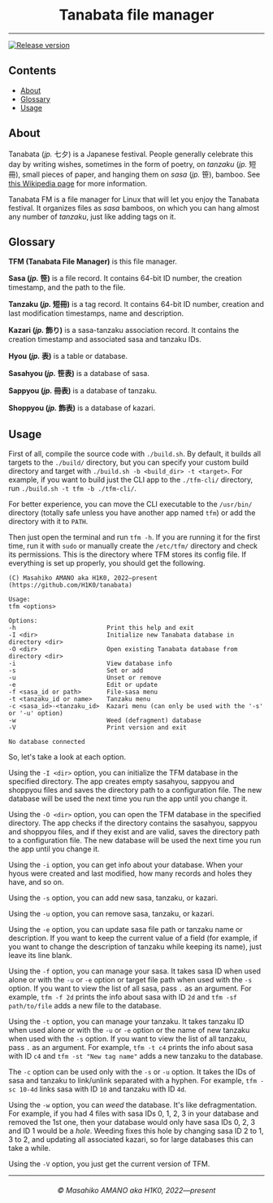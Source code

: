 <h1 align="center">Tanabata file manager</h1>

---

[![Release version][release-shield]][release-link]

## Contents

- [About](#about)
- [Glossary](#glossary)
- [Usage](#usage)

## About

Tanabata (_jp._ 七夕) is a Japanese festival. People generally celebrate this day by writing wishes, sometimes in the form of poetry, on _tanzaku_ (_jp._ 短冊), small pieces of paper, and hanging them on _sasa_ (_jp._ 笹), bamboo. See [this Wikipedia page](https://en.wikipedia.org/wiki/Tanabata) for more information.

Tanabata FM is a file manager for Linux that will let you enjoy the Tanabata festival. It organizes files as _sasa_ bamboos, on which you can hang almost any number of _tanzaku_, just like adding tags on it.

## Glossary

**TFM (Tanabata File Manager)** is this file manager.

**Sasa (_jp._ 笹)** is a file record. It contains 64-bit ID number, the creation timestamp, and the path to the file.

**Tanzaku (_jp._ 短冊)** is a tag record. It contains 64-bit ID number, creation and last modification timestamps, name and description.

**Kazari (_jp._ 飾り)** is a sasa-tanzaku association record. It contains the creation timestamp and associated sasa and tanzaku IDs.

**Hyou (_jp._ 表)** is a table or database.

**Sasahyou (_jp._ 笹表)** is a database of sasa.

**Sappyou (_jp._ 冊表)** is a database of tanzaku.

**Shoppyou (_jp._ 飾表)** is a database of kazari.

## Usage

First of all, compile the source code with `./build.sh`. By default, it builds all targets to the `./build/` directory, but you can specify your custom build directory and target with `./build.sh -b <build_dir> -t <target>`. For example, if you want to build just the CLI app to the `./tfm-cli/` directory, run `./build.sh -t tfm -b ./tfm-cli/`.

For better experience, you can move the CLI executable to the `/usr/bin/` directory (totally safe unless you have another app named `tfm`) or add the directory with it to `PATH`.

Then just open the terminal and run `tfm -h`. If you are running it for the first time, run it with `sudo` or manually create the `/etc/tfm/` directory and check its permissions. This is the directory where TFM stores its config file. If everything is set up properly, you should get the following.

```
(C) Masahiko AMANO aka H1K0, 2022—present
(https://github.com/H1K0/tanabata)

Usage:
tfm <options>

Options:
-h                         Print this help and exit
-I <dir>                   Initialize new Tanabata database in directory <dir>
-O <dir>                   Open existing Tanabata database from directory <dir>
-i                         View database info
-s                         Set or add
-u                         Unset or remove
-e                         Edit or update
-f <sasa_id or path>       File-sasa menu
-t <tanzaku_id or name>    Tanzaku menu
-c <sasa_id>-<tanzaku_id>  Kazari menu (can only be used with the '-s' or '-u' option)
-w                         Weed (defragment) database
-V                         Print version and exit

No database connected
```

So, let's take a look at each option.

Using the `-I <dir>` option, you can initialize the TFM database in the specified directory. The app creates empty sasahyou, sappyou and shoppyou files and saves the directory path to a configuration file. The new database will be used the next time you run the app until you change it.

Using the `-O <dir>` option, you can open the TFM database in the specified directory. The app checks if the directory contains the sasahyou, sappyou and shoppyou files, and if they exist and are valid, saves the directory path to a configuration file. The new database will be used the next time you run the app until you change it.

Using the `-i` option, you can get info about your database. When your hyous were created and last modified, how many records and holes they have, and so on.

Using the `-s` option, you can add new sasa, tanzaku, or kazari.

Using the `-u` option, you can remove sasa, tanzaku, or kazari.

Using the `-e` option, you can update sasa file path or tanzaku name or description. If you want to keep the current value of a field (for example, if you want to change the description of tanzaku while keeping its name), just leave its line blank.

Using the `-f` option, you can manage your sasa. It takes sasa ID when used alone or with the `-u` or `-e` option or target file path when used with the `-s` option. If you want to view the list of all sasa, pass `.` as an argument. For example, `tfm -f 2d` prints the info about sasa with ID `2d` and `tfm -sf path/to/file` adds a new file to the database.

Using the `-t` option, you can manage your tanzaku. It takes tanzaku ID when used alone or with the `-u` or `-e` option or the name of new tanzaku when used with the `-s` option. If you want to view the list of all tanzaku, pass `.` as an argument. For example, `tfm -t c4` prints the info about sasa with ID `c4` and `tfm -st "New tag name"` adds a new tanzaku to the database.

The `-c` option can be used only with the `-s` or `-u` option. It takes the IDs of sasa and tanzaku to link/unlink separated with a hyphen. For example, `tfm -sc 10-4d` links sasa with ID `10` and tanzaku with ID `4d`.

Using the `-w` option, you can _weed_ the database. It's like defragmentation. For example, if you had 4 files with sasa IDs 0, 1, 2, 3 in your database and removed the 1st one, then your database would only have sasa IDs 0, 2, 3 and ID 1 would be a _hole_. Weeding fixes this hole by changing sasa ID 2 to 1, 3 to 2, and updating all associated kazari, so for large databases this can take a while.

Using the `-V` option, you just get the current version of TFM.

---

<h6 align="center"><i>&copy; Masahiko AMANO aka H1K0, 2022—present</i></h6>

[release-shield]: https://img.shields.io/github/release/H1K0/tanabata/all.svg?style=for-the-badge
[release-link]: https://github.com/H1K0/tanabata/releases
